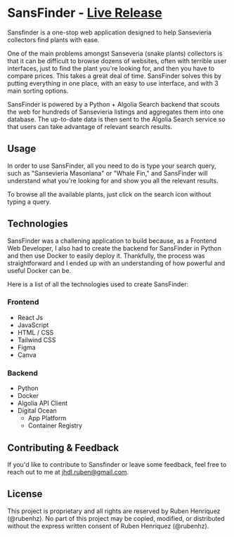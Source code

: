 # SansFinder - [Live Release](www.sansfinder.com)

Sansfinder is a one-stop web application designed to help Sansevieria collectors find plants with ease.

One of the main problems amongst Sanseveria (snake plants) collectors is that it can be difficult to browse dozens of websites, often with terrible user interfaces, just to find the plant you're looking for, and then you have to compare prices. This takes a great deal of time. SansFinder solves this by putting everything in one place, with an easy to use interface, and with 3 main sorting options. 

SansFinder is powered by a Python + Algolia Search backend that scouts the web for hundreds of Sansevieria listings and aggregates them into one database. The up-to-date data is then sent to the Algolia Search service so that users can take advantage of relevant search results.

## Usage

In order to use SansFinder, all you need to do is type your search query, such as "Sansevieria Masoniana" or "Whale Fin," and SansFinder will understand what you're looking for and show you all the relevant results.

To browse all the available plants, just click on the search icon without typing a query.

## Technologies

SansFinder was a challening application to build because, as a Frontend Web Developer, I also had to create the backend for SansFinder in Python and then use Docker to easily deploy it. Thankfully, the process was straightforward and I ended up with an understanding of how powerful and useful Docker can be.

Here is a list of all the technologies used to create SansFinder:

### Frontend
* React Js
* JavaScript
* HTML / CSS
* Tailwind CSS
* Figma
* Canva

### Backend
* Python
* Docker
* Algolia API Client
* Digital Ocean
  * App Platform
  * Container Registry

## Contributing & Feedback

If you'd like to contribute to Sansfinder or leave some feedback, feel free to reach out to me at jhdl.ruben@gmail.com.

## License

This project is proprietary and all rights are reserved by Ruben Henriquez (@rubenhz). No part of this project may be copied, modified, or distributed without the express written consent of Ruben Henriquez (@rubenhz).
